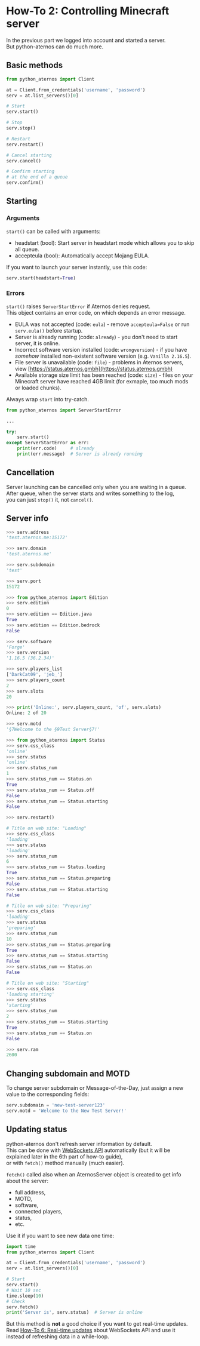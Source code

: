 # How-To 2: Controlling Minecraft server

In the previous part we logged into account and started a server.  
But python-aternos can do much more.

## Basic methods
```python
from python_aternos import Client

at = Client.from_credentials('username', 'password')
serv = at.list_servers()[0]

# Start
serv.start()

# Stop
serv.stop()

# Restart
serv.restart()

# Cancel starting
serv.cancel()

# Confirm starting
# at the end of a queue
serv.confirm()
```

## Starting
### Arguments
`start()` can be called with arguments:

 - headstart (bool): Start server in headstart mode
 which allows you to skip all queue.
 - accepteula (bool): Automatically accept Mojang EULA.

If you want to launch your server instantly, use this code:
```python
serv.start(headstart=True)
```

### Errors
`start()` raises `ServerStartError` if Aternos denies request.  
This object contains an error code, on which depends an error message.

 - EULA was not accepted (code: `eula`) -
 remove `accepteula=False` or run `serv.eula()` before startup.
 - Server is already running (code: `already`) -
 you don't need to start server, it is online.
 - Incorrect software version installed (code: `wrongversion`) -
 if you have *somehow* installed non-existent software version (e.g. `Vanilla 2.16.5`).
 - File server is unavailable (code: `file`) -
 problems in Aternos servers, view [https://status.aternos.gmbh](https://status.aternos.gmbh)
 - Available storage size limit has been reached (code: `size`) -
 files on your Minecraft server have reached 4GB limit
 (for exmaple, too much mods or loaded chunks).

Always wrap `start` into try-catch.
```python
from python_aternos import ServerStartError

...

try:
    serv.start()
except ServerStartError as err:
    print(err.code)     # already
    print(err.message)  # Server is already running
```

## Cancellation
Server launching can be cancelled only when you are waiting in a queue.  
After queue, when the server starts and writes something to the log,  
you can just `stop()` it, not `cancel()`.

## Server info
```python
>>> serv.address
'test.aternos.me:15172'

>>> serv.domain
'test.aternos.me'

>>> serv.subdomain
'test'

>>> serv.port
15172

>>> from python_aternos import Edition
>>> serv.edition
0
>>> serv.edition == Edition.java
True
>>> serv.edition == Edition.bedrock
False

>>> serv.software
'Forge'
>>> serv.version
'1.16.5 (36.2.34)'

>>> serv.players_list
['DarkCat09', 'jeb_']
>>> serv.players_count
2
>>> serv.slots
20

>>> print('Online:', serv.players_count, 'of', serv.slots)
Online: 2 of 20

>>> serv.motd
'§7Welcome to the §9Test Server§7!'

>>> from python_aternos import Status
>>> serv.css_class
'online'
>>> serv.status
'online'
>>> serv.status_num
1
>>> serv.status_num == Status.on
True
>>> serv.status_num == Status.off
False
>>> serv.status_num == Status.starting
False

>>> serv.restart()

# Title on web site: "Loading"
>>> serv.css_class
'loading'
>>> serv.status
'loading'
>>> serv.status_num
6
>>> serv.status_num == Status.loading
True
>>> serv.status_num == Status.preparing
False
>>> serv.status_num == Status.starting
False

# Title on web site: "Preparing"
>>> serv.css_class
'loading'
>>> serv.status
'preparing'
>>> serv.status_num
10
>>> serv.status_num == Status.preparing
True
>>> serv.status_num == Status.starting
False
>>> serv.status_num == Status.on
False

# Title on web site: "Starting"
>>> serv.css_class
'loading starting'
>>> serv.status
'starting'
>>> serv.status_num
2
>>> serv.status_num == Status.starting
True
>>> serv.status_num == Status.on
False

>>> serv.ram
2600
```

## Changing subdomain and MOTD
To change server subdomain or Message-of-the-Day,
just assign a new value to the corresponding fields:
```python
serv.subdomain = 'new-test-server123'
serv.motd = 'Welcome to the New Test Server!'
```

## Updating status
python-aternos don't refresh server information by default.  
This can be done with [WebSockets API](websocket) automatically
(but it will be explained later in the 6th part of how-to guide),  
or with `fetch()` method manually (much easier).

`fetch()` called also when an AternosServer object is created
to get info about the server:

 - full address,
 - MOTD,
 - software,
 - connected players,
 - status,
 - etc.

Use it if you want to see new data one time:
```python
import time
from python_aternos import Client

at = Client.from_credentials('username', 'password')
serv = at.list_servers()[0]

# Start
serv.start()
# Wait 10 sec
time.sleep(10)
# Check
serv.fetch()
print('Server is', serv.status)  # Server is online
```
But this method is **not** a good choice if you want to get real-time updates.  
Read [How-To 6: Real-time updates](websocket) about WebSockets API
and use it instead of refreshing data in a while-loop.
